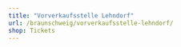 ```yaml
---
title: "Vorverkaufsstelle Lehndorf"
url: /braunschweig/vorverkaufsstelle-lehndorf/
shop: Tickets
---
```

